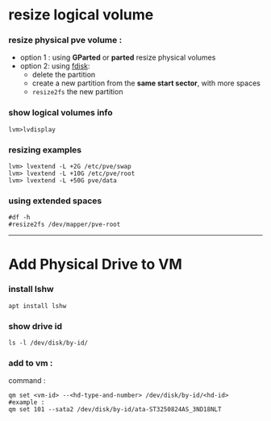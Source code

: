 
# resize logical volume 

### resize physical pve volume : 
- option 1 : using **GParted** or **parted** resize physical volumes
- option 2: using [fdisk](https://comcmd.com/tutorials/resize-linux-partition-without-losing-data): 
  * delete the partition 
  * create a new partition from the **same start sector**, with more spaces
  * `resize2fs` the new partition

### show logical volumes info
```
lvm>lvdisplay
```
### resizing examples 
```
lvm> lvextend -L +2G /etc/pve/swap
lvm> lvextend -L +10G /etc/pve/root
lvm> lvextend -L +50G pve/data
```
### using extended spaces
```
#df -h
#resize2fs /dev/mapper/pve-root
```
------

# Add Physical Drive to VM

### install lshw
```
apt install lshw
```

### show drive id 
```
ls -l /dev/disk/by-id/
```

### add to vm :
command : 
```
qm set <vm-id> --<hd-type-and-number> /dev/disk/by-id/<hd-id>
#example :
qm set 101 --sata2 /dev/disk/by-id/ata-ST3250824AS_3ND18NLT
```
